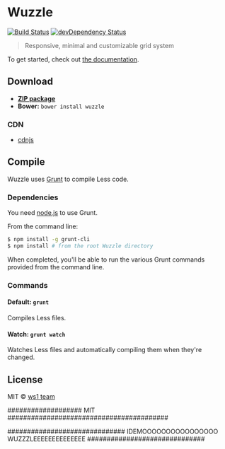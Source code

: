 # Wuzzle

[![Build Status](https://travis-ci.org/ws1/wuzzle.svg?branch=master)](https://travis-ci.org/ws1/wuzzle) 
[![devDependency Status](https://david-dm.org/ws1/wuzzle/dev-status.svg)](https://david-dm.org/ws1/wuzzle#info=devDependencies)

> Responsive, minimal and customizable grid system

To get started, check out
[the documentation](https://github.com/ws1/wuzzle/wiki).

## Download

- [**ZIP package**](https://github.com/ws1/wuzzle/archive/master.zip)
- **Bower:** `bower install wuzzle`

### CDN

- [cdnjs](http://cdnjs.com/libraries/wuzzle/)

## Compile

Wuzzle uses [Grunt](http://gruntjs.com) to compile Less code.

### Dependencies

You need [node.js](http://nodejs.org/download/) to use Grunt.

From the command line:

```bash
$ npm install -g grunt-cli
$ npm install # from the root Wuzzle directory
```

When completed, you'll be able to run the various Grunt commands provided from
the command line.

### Commands

#### Default: `grunt`

Compiles Less files.

#### Watch: `grunt watch`

Watches Less files and automatically compiling them when they're changed.

## License

MIT &copy; [ws1 team](https://github.com/ws1)


################### MIT #########################################


############################## IDEMOOOOOOOOOOOOOOOO WUZZZLEEEEEEEEEEEEEE ##############################

